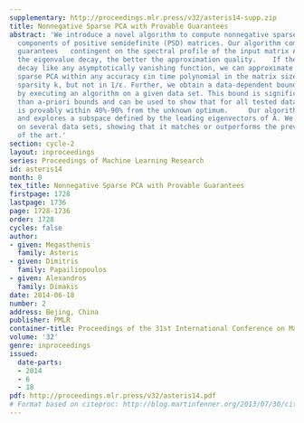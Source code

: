 ```yaml
---
supplementary: http://proceedings.mlr.press/v32/asteris14-supp.zip
title: Nonnegative Sparse PCA with Provable Guarantees
abstract: 'We introduce a novel algorithm to compute nonnegative sparse principal
  components of positive semidefinite (PSD) matrices. Our algorithm comes with approximation
  guarantees   contingent on the spectral profile of the input matrix A:  the sharper
  the eigenvalue decay, the better the approximation quality.    If the eigenvalues
  decay like any asymptotically vanishing function, we can approximate nonnegative
  sparse PCA within any accuracy εin time polynomial in the matrix size n and desired
  sparsity k, but not in 1/ε. Further, we obtain a data-dependent bound that is computed
  by executing an algorithm on a given data set. This bound is significantly tighter
  than a-priori bounds and can be used to show that for all tested datasets our algorithm
  is provably within 40%-90% from the unknown optimum.     Our algorithm is combinatorial
  and explores a subspace defined by the leading eigenvectors of A. We test our scheme
  on several data sets, showing that it matches or outperforms the previous state
  of the art.'
section: cycle-2
layout: inproceedings
series: Proceedings of Machine Learning Research
id: asteris14
month: 0
tex_title: Nonnegative Sparse PCA with Provable Guarantees
firstpage: 1728
lastpage: 1736
page: 1728-1736
order: 1728
cycles: false
author:
- given: Megasthenis
  family: Asteris
- given: Dimitris
  family: Papailiopoulos
- given: Alexandros
  family: Dimakis
date: 2014-06-18
number: 2
address: Bejing, China
publisher: PMLR
container-title: Proceedings of the 31st International Conference on Machine Learning
volume: '32'
genre: inproceedings
issued:
  date-parts:
  - 2014
  - 6
  - 18
pdf: http://proceedings.mlr.press/v32/asteris14.pdf
# Format based on citeproc: http://blog.martinfenner.org/2013/07/30/citeproc-yaml-for-bibliographies/
---
```

